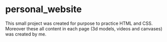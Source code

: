 # personal_website
This small project was created for purpose to practice HTML and CSS. Moreover these all content in each page (3d models, videos and canvases) was created by me.
